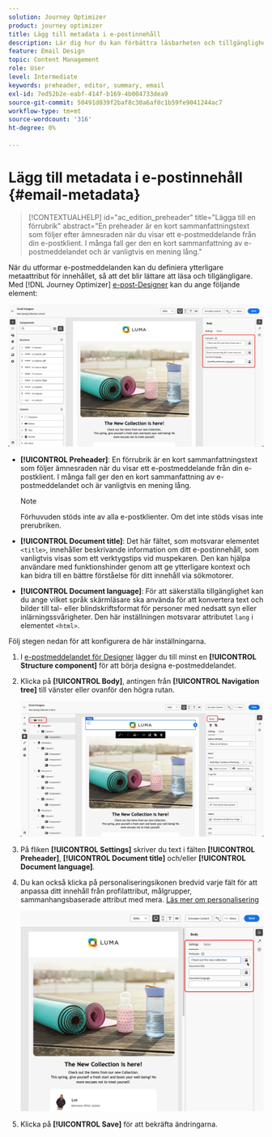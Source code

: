 ```yaml
---
solution: Journey Optimizer
product: journey optimizer
title: Lägg till metadata i e-postinnehåll
description: Lär dig hur du kan förbättra läsbarheten och tillgängligheten för ditt e-postinnehåll med metadata i Journey Optimizer
feature: Email Design
topic: Content Management
role: User
level: Intermediate
keywords: preheader, editor, summary, email
exl-id: 7ed52b2e-eabf-414f-b169-4b004733dea9
source-git-commit: 50491d039f2baf8c30a6af0c1b59fe9041244ac7
workflow-type: tm+mt
source-wordcount: '316'
ht-degree: 0%

---
```


# Lägg till metadata i e-postinnehåll {#email-metadata}

>[!CONTEXTUALHELP]
>id="ac_edition_preheader"
>title="Lägga till en förrubrik"
>abstract="En preheader är en kort sammanfattningstext som följer efter ämnesraden när du visar ett e-postmeddelande från din e-postklient. I många fall ger den en kort sammanfattning av e-postmeddelandet och är vanligtvis en mening lång."

När du utformar e-postmeddelanden kan du definiera ytterligare metaattribut för innehållet, så att det blir lättare att läsa och tillgängligare. Med [!DNL Journey Optimizer] [e-post-Designer](get-started-email-design.md) kan du ange följande element:

![](assets/email_body_settings_ex.png)

* **[!UICONTROL Preheader]**: En förrubrik är en kort sammanfattningstext som följer ämnesraden när du visar ett e-postmeddelande från din e-postklient. I många fall ger den en kort sammanfattning av e-postmeddelandet och är vanligtvis en mening lång.

  >[!NOTE]
  >
  >Förhuvuden stöds inte av alla e-postklienter. Om det inte stöds visas inte prerubriken.

* **[!UICONTROL Document title]**: Det här fältet, som motsvarar elementet `<title>`, innehåller beskrivande information om ditt e-postinnehåll, som vanligtvis visas som ett verktygstips vid muspekaren. Den kan hjälpa användare med funktionshinder genom att ge ytterligare kontext och kan bidra till en bättre förståelse för ditt innehåll via sökmotorer.

* **[!UICONTROL Document language]**: För att säkerställa tillgänglighet kan du ange vilket språk skärmläsare ska använda för att konvertera text och bilder till tal- eller blindskriftsformat för personer med nedsatt syn eller inlärningssvårigheter. Den här inställningen motsvarar attributet `lang` i elementet `<html>`.

Följ stegen nedan för att konfigurera de här inställningarna.

1. I [e-postmeddelandet för Designer](content-from-scratch.md) lägger du till minst en **[!UICONTROL Structure component]** för att börja designa e-postmeddelandet.

1. Klicka på **[!UICONTROL Body]**, antingen från **[!UICONTROL Navigation tree]** till vänster eller ovanför den högra rutan.

   ![](assets/email_body.png)

1. På fliken **[!UICONTROL Settings]** skriver du text i fälten **[!UICONTROL Preheader]**, **[!UICONTROL Document title]** och/eller **[!UICONTROL Document language]**.

1. Du kan också klicka på personaliseringsikonen bredvid varje fält för att anpassa ditt innehåll från profilattribut, målgrupper, sammanhangsbaserade attribut med mera. [Läs mer om personalisering](../personalization/personalization-build-expressions.md)

   ![](assets/email_body_settings.png)

1. Klicka på **[!UICONTROL Save]** för att bekräfta ändringarna.